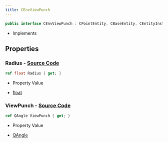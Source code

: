 ```yaml
---
title: CEnvViewPunch
---
```


```csharp
public interface CEnvViewPunch : CPointEntity, CBaseEntity, CEntityInstance, ISchemaClass<CEntityInstance>, ISchemaClass<CBaseEntity>, ISchemaClass<CPointEntity>, ISchemaClass<CEnvViewPunch>, ISchemaField, ISchemaClass, INativeHandle
```

- Implements

## Properties

### **Radius** - [Source Code](https://github.com/swiftly-solution/swiftlys2/blob/main/managed/src/SwiftlyS2.Generated/Schemas/Interfaces/CEnvViewPunch.cs#L16)

```csharp
ref float Radius { get; }
```

- Property Value

- [float](https://learn.microsoft.com/dotnet/api/system.single)

### **ViewPunch** - [Source Code](https://github.com/swiftly-solution/swiftlys2/blob/main/managed/src/SwiftlyS2.Generated/Schemas/Interfaces/CEnvViewPunch.cs#L18)

```csharp
ref QAngle ViewPunch { get; }
```

- Property Value

- [QAngle](/docs/api/shared/natives/qangle)

